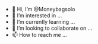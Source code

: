 - 👋 Hi, I’m @Moneybagsolo
- 👀 I’m interested in ...
- 🌱 I’m currently learning ...
- 💞️ I’m looking to collaborate on ...
- 📫 How to reach me ...

<!---
Moneybagsolo/Moneybagsolo is a ✨ special ✨ repository because its `README.md` (this file) appears on your GitHub profile.
You can click the Preview link to take a look at your changes.
--->
